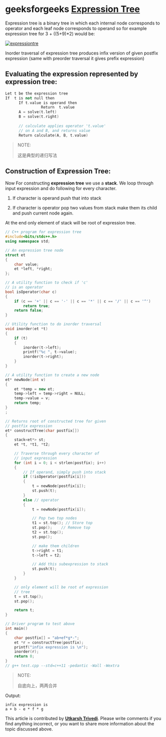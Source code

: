 # geeksforgeeks [Expression Tree](https://www.geeksforgeeks.org/expression-tree/)

Expression tree is a binary tree in which each internal node corresponds to operator and each leaf node corresponds to operand so for example expression tree for 3 + ((5+9)*2) would be: 

 [![expressiontre](https://media.geeksforgeeks.org/wp-content/uploads/expression-tree.png)](https://media.geeksforgeeks.org/wp-content/uploads/expression-tree.png) 

 Inorder traversal of expression tree produces infix version of given postfix expression (same with preorder traversal it gives prefix expression) 

##  Evaluating the expression represented by expression tree: 

```c++
Let t be the expression tree
If  t is not null then
      If t.value is operand then  
                Return  t.value
      A = solve(t.left)
      B = solve(t.right)
 
      // calculate applies operator 't.value' 
      // on A and B, and returns value
      Return calculate(A, B, t.value)
```

> NOTE: 
>
> 这是典型的递归写法



##  Construction of Expression Tree: 

Now For constructing **expression tree** we use a **stack**. We loop through input expression and do following for every character.

1) If character is operand push that into stack

2) If character is operator pop two values from stack make them its child and push current node again.

At the end only element of stack will be root of expression tree. 

```C++
// C++ program for expression tree
#include<bits/stdc++.h>
using namespace std;

// An expression tree node
struct et
{
	char value;
	et *left, *right;
};

// A utility function to check if 'c'
// is an operator
bool isOperator(char c)
{
	if (c == '+' || c == '-' || c == '*' || c == '/' || c == '^')
		return true;
	return false;
}

// Utility function to do inorder traversal
void inorder(et *t)
{
	if (t)
	{
		inorder(t->left);
		printf("%c ", t->value);
		inorder(t->right);
	}
}

// A utility function to create a new node
et* newNode(int v)
{
	et *temp = new et;
	temp->left = temp->right = NULL;
	temp->value = v;
	return temp;
}
;

// Returns root of constructed tree for given
// postfix expression
et* constructTree(char postfix[])
{
	stack<et*> st;
	et *t, *t1, *t2;

	// Traverse through every character of
	// input expression
	for (int i = 0; i < strlen(postfix); i++)
	{
		// If operand, simply push into stack
		if (!isOperator(postfix[i]))
		{
			t = newNode(postfix[i]);
			st.push(t);
		}
		else // operator
		{
			t = newNode(postfix[i]);

			// Pop two top nodes
			t1 = st.top(); // Store top
			st.pop();	 // Remove top
			t2 = st.top();
			st.pop();

			// make them children
			t->right = t1;
			t->left = t2;

			// Add this subexpression to stack
			st.push(t);
		}
	}

	// only element will be root of expression
	// tree
	t = st.top();
	st.pop();

	return t;
}

// Driver program to test above
int main()
{
	char postfix[] = "ab+ef*g*-";
	et *r = constructTree(postfix);
	printf("infix expression is \n");
	inorder(r);
	return 0;
}
// g++ test.cpp --std=c++11 -pedantic -Wall -Wextra

```

> NOTE: 
>
> 自底向上，两两合并

Output:

```
infix expression is
a + b - e * f * g
```

This article is contributed by [**Utkarsh Trivedi**](https://www.linkedin.com/pub/utkarsh-trivedi/a7/69/253). Please write comments if you find anything incorrect, or you want to share more information about the topic discussed above.

